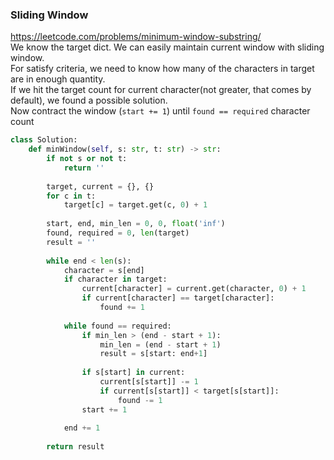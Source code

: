 ### Sliding Window
https://leetcode.com/problems/minimum-window-substring/ <br />
We know the target dict. We can easily maintain current window with sliding window. <br />
For satisfy criteria, we need to know how many of the characters in target are in enough quantity. <br />
If we hit the target count for current character(not greater, that comes by default), we found a possible solution. <br />
Now contract the window (`start += 1`) until `found == required` character count
```py
class Solution:
    def minWindow(self, s: str, t: str) -> str:
        if not s or not t:
            return ''
        
        target, current = {}, {}
        for c in t:
            target[c] = target.get(c, 0) + 1
        
        start, end, min_len = 0, 0, float('inf')
        found, required = 0, len(target)
        result = ''
        
        while end < len(s):
            character = s[end]
            if character in target:
                current[character] = current.get(character, 0) + 1
                if current[character] == target[character]:
                    found += 1
            
            while found == required:
                if min_len > (end - start + 1):
                    min_len = (end - start + 1)
                    result = s[start: end+1]
                
                if s[start] in current:
                    current[s[start]] -= 1
                    if current[s[start]] < target[s[start]]:
                        found -= 1
                start += 1
                
            end += 1
        
        return result
```